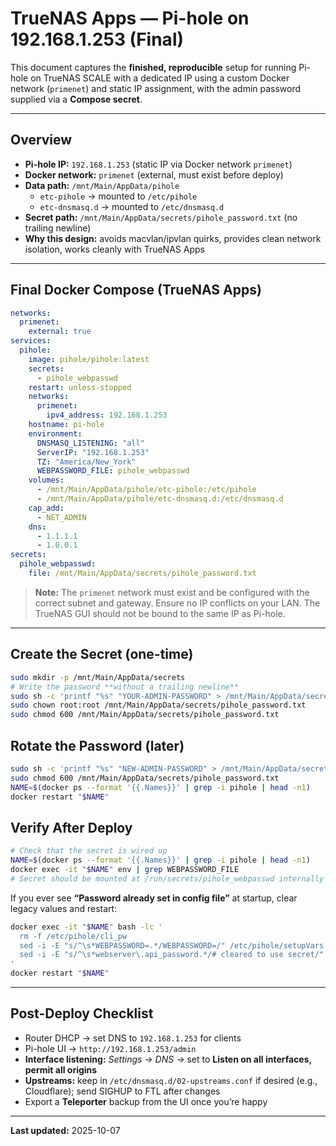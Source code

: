 # TrueNAS Apps — Pi-hole on 192.168.1.253 (Final)

This document captures the **finished, reproducible** setup for running Pi-hole on TrueNAS SCALE with a dedicated IP using a custom Docker network (`primenet`) and static IP assignment, with the admin password supplied via a **Compose secret**.

---

## Overview
- **Pi-hole IP:** `192.168.1.253` (static IP via Docker network `primenet`)
- **Docker network:** `primenet` (external, must exist before deploy)
- **Data path:** `/mnt/Main/AppData/pihole`
  - `etc-pihole` → mounted to `/etc/pihole`
  - `etc-dnsmasq.d` → mounted to `/etc/dnsmasq.d`
- **Secret path:** `/mnt/Main/AppData/secrets/pihole_password.txt` (no trailing newline)
- **Why this design:** avoids macvlan/ipvlan quirks, provides clean network isolation, works cleanly with TrueNAS Apps

---

## Final Docker Compose (TrueNAS Apps)
```yaml
networks:
  primenet:
    external: true
services:
  pihole:
    image: pihole/pihole:latest
    secrets:
      - pihole_webpasswd
    restart: unless-stopped
    networks:
      primenet:
        ipv4_address: 192.168.1.253
    hostname: pi-hole
    environment:
      DNSMASQ_LISTENING: "all"
      ServerIP: "192.168.1.253"
      TZ: "America/New_York"
      WEBPASSWORD_FILE: pihole_webpasswd
    volumes:
      - /mnt/Main/AppData/pihole/etc-pihole:/etc/pihole
      - /mnt/Main/AppData/pihole/etc-dnsmasq.d:/etc/dnsmasq.d
    cap_add:
      - NET_ADMIN
    dns:
      - 1.1.1.1
      - 1.0.0.1
secrets:
  pihole_webpasswd:
    file: /mnt/Main/AppData/secrets/pihole_password.txt
```


> **Note:** The `primenet` network must exist and be configured with the correct subnet and gateway. Ensure no IP conflicts on your LAN. The TrueNAS GUI should not be bound to the same IP as Pi-hole.

---

## Create the Secret (one-time)
```bash
sudo mkdir -p /mnt/Main/AppData/secrets
# Write the password **without a trailing newline**
sudo sh -c 'printf "%s" "YOUR-ADMIN-PASSWORD" > /mnt/Main/AppData/secrets/pihole_password.txt'
sudo chown root:root /mnt/Main/AppData/secrets/pihole_password.txt
sudo chmod 600 /mnt/Main/AppData/secrets/pihole_password.txt
```

## Rotate the Password (later)
```bash
sudo sh -c 'printf "%s" "NEW-ADMIN-PASSWORD" > /mnt/Main/AppData/secrets/pihole_password.txt'
sudo chmod 600 /mnt/Main/AppData/secrets/pihole_password.txt
NAME=$(docker ps --format '{{.Names}}' | grep -i pihole | head -n1)
docker restart "$NAME"
```

## Verify After Deploy
```bash
# Check that the secret is wired up
NAME=$(docker ps --format '{{.Names}}' | grep -i pihole | head -n1)
docker exec -it "$NAME" env | grep WEBPASSWORD_FILE
# Secret should be mounted at /run/secrets/pihole_webpasswd internally
```
If you ever see **“Password already set in config file”** at startup, clear legacy values and restart:
```bash
docker exec -it "$NAME" bash -lc '
  rm -f /etc/pihole/cli_pw
  sed -i -E "s/^\s*WEBPASSWORD=.*/WEBPASSWORD=/" /etc/pihole/setupVars.conf 2>/dev/null || true
  sed -i -E "s/^\s*webserver\.api_password.*/# cleared to use secret/" /etc/pihole/pihole.toml 2>/dev/null || true
'
docker restart "$NAME"
```

---

## Post-Deploy Checklist
- Router DHCP → set DNS to `192.168.1.253` for clients
- Pi-hole UI → `http://192.168.1.253/admin`
- **Interface listening:** *Settings → DNS →* set to **Listen on all interfaces, permit all origins**
- **Upstreams:** keep in `/etc/dnsmasq.d/02-upstreams.conf` if desired (e.g., Cloudflare); send SIGHUP to FTL after changes
- Export a **Teleporter** backup from the UI once you’re happy

---

**Last updated:** 2025-10-07
